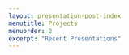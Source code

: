```yaml
---
layout: presentation-post-index
menutitle: Projects
menuorder: 2
excerpt: "Recent Presentations"
---
```

